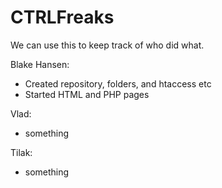 # CTRLFreaks
We can use this to keep track of who did what.

Blake Hansen:
- Created repository, folders, and htaccess etc
- Started HTML and PHP pages

Vlad:
- something

Tilak:
- something